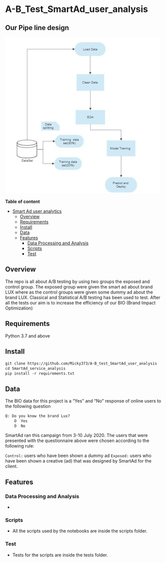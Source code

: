 # A-B_Test_SmartAd_user_analysis

## Our Pipe line design

![Image here](./charts/mlflow.jpg)

**Table of content**

- [Smart Ad user analytics](#A-B_Test_SmartAd_user_analysis)
  - [Overview](#overview)
  - [Requirements](#requirements)
  - [Install](#install)
  - [Data](#data)
  - [Features](#features)
    - [Data Processing and Analysis](#data-processing-and-analysis)
    - [Scripts](#scripts)
    - [Test](#test)

## Overview

The repo is all about A/B testing by using two groups the exposed and control group. The exposed group were given the smart ad about brand LUX where as the control groups were given some dummy ad about the brand LUX. Classical and Statistical A/B testing has been used to test. After all the tests our aim is to increase the efficiency of our BIO (Brand Impact Optimization) 

## Requirements
  Python 3.7 and above

## Install
```
git clone https://github.com/Micky373/A-B_test_SmartAd_user_analysis
cd SmartAd_service_analysis
pip install -r requirements.txt
```

## Data
  The BIO data for this project is a “Yes” and “No” response of online users to the following question


    Q: Do you know the brand Lux?
		O  Yes
		O  No

SmartAd ran this campaign from 3-10 July 2020. The users that were presented with the questionnaire above were chosen according to the following rule:

`Control:` users who have been shown a dummy ad
`Exposed:` users who have been shown a creative (ad) that was designed by SmartAd for the client.

## Features

### Data Processing and Analysis
  - 
### Scripts
 - All the scripts used by the notebooks are inside the scripts folder.

### Test
 - Tests for the scripts are inside the tests folder.